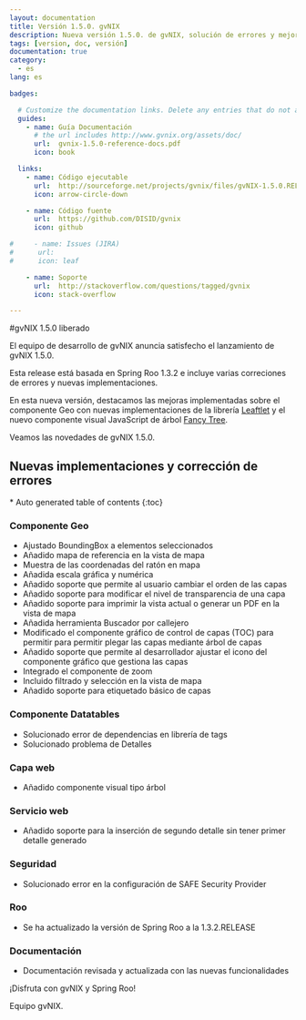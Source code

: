 ```yaml
---
layout: documentation
title: Versión 1.5.0. gvNIX
description: Nueva versión 1.5.0. de gvNIX, solución de errores y mejoras
tags: [version, doc, versión]
documentation: true
category:
  - es
lang: es

badges:

  # Customize the documentation links. Delete any entries that do not apply.
  guides:
    - name: Guía Documentación
      # the url includes http://www.gvnix.org/assets/doc/
      url:  gvnix-1.5.0-reference-docs.pdf
      icon: book

  links:
    - name: Código ejecutable
      url:  http://sourceforge.net/projects/gvnix/files/gvNIX-1.5.0.RELEASE.zip/download
      icon: arrow-circle-down

    - name: Código fuente
      url:  https://github.com/DISID/gvnix
      icon: github

#     - name: Issues (JIRA)
#      url:
#      icon: leaf

    - name: Soporte
      url:  http://stackoverflow.com/questions/tagged/gvnix
      icon: stack-overflow

---
```


#gvNIX 1.5.0 liberado

El equipo de desarrollo de gvNIX anuncia satisfecho el lanzamiento de gvNIX 1.5.0.

Esta release está basada en Spring Roo 1.3.2 e incluye varias correciones de errores
y nuevas implementaciones.

En esta nueva versión, destacamos las mejoras implementadas sobre el componente Geo con
nuevas implementaciones de la librería [Leaftlet](http://leafletjs.com/)
y el nuevo componente visual JavaScript de árbol [Fancy Tree](http://github.com/mar10/fancytree).

Veamos las novedades de gvNIX 1.5.0.


## Nuevas implementaciones y corrección de errores

<section id="table-of-contents" class="toc">
<div id="drawer" markdown="1">
*  Auto generated table of contents
{:toc}
</div>
</section><!-- /#table-of-contents -->

### Componente Geo

* Ajustado BoundingBox a elementos seleccionados
* Añadido mapa de referencia en la vista de mapa
* Muestra de las coordenadas del ratón en mapa
* Añadida escala gráfica y numérica
* Añadido soporte que permite al usuario cambiar el orden de las capas
* Añadido soporte para modificar el nivel de transparencia de una capa
* Añadido soporte para imprimir la vista actual o generar un PDF en la vista de mapa
* Añadida herramienta Buscador por callejero
* Modificado el componente gráfico de control de capas (TOC) para permitir para permitir plegar las capas mediante árbol de capas
* Añadido soporte que permite al desarrollador ajustar el icono del componente gráfico que gestiona las capas
* Integrado el componente de zoom
* Incluido filtrado y selección en la vista de mapa
* Añadido soporte para etiquetado básico de capas

### Componente Datatables

* Solucionado error de dependencias en librería de tags
* Solucionado problema de Detalles

### Capa web

* Añadido componente visual tipo árbol

### Servicio web

* Añadido soporte para la inserción de segundo detalle sin tener primer detalle generado

### Seguridad

* Solucionado error en la configuración de SAFE Security Provider

### Roo

* Se ha actualizado la versión de Spring Roo a la 1.3.2.RELEASE

### Documentación

  * Documentación revisada y actualizada con las nuevas funcionalidades


¡Disfruta con gvNIX y Spring Roo!

Equipo gvNIX.